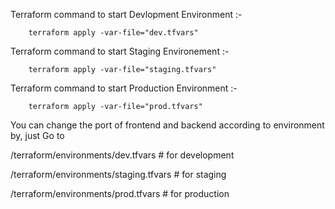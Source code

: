 Terraform command to start Devlopment Environment :-

        terraform apply -var-file="dev.tfvars"

Terraform command to start Staging Environement :-

        terraform apply -var-file="staging.tfvars"

Terraform command to start Production Environment :-

        terraform apply -var-file="prod.tfvars"



You can change the port of frontend and backend according to environment by,
just Go to

/terraform/environments/dev.tfvars           # for development
           
/terraform/environments/staging.tfvars       # for staging
           
/terraform/environments/prod.tfvars          # for production
